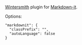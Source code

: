 [Wintersmith](http://wintersmith.io) plugin for 
[Markdown-it](https://github.com/markdown-it/markdown-it).

Options:

    "markdownit": {
      "classPrefix": "",
      "autoLanguage": false
    }

